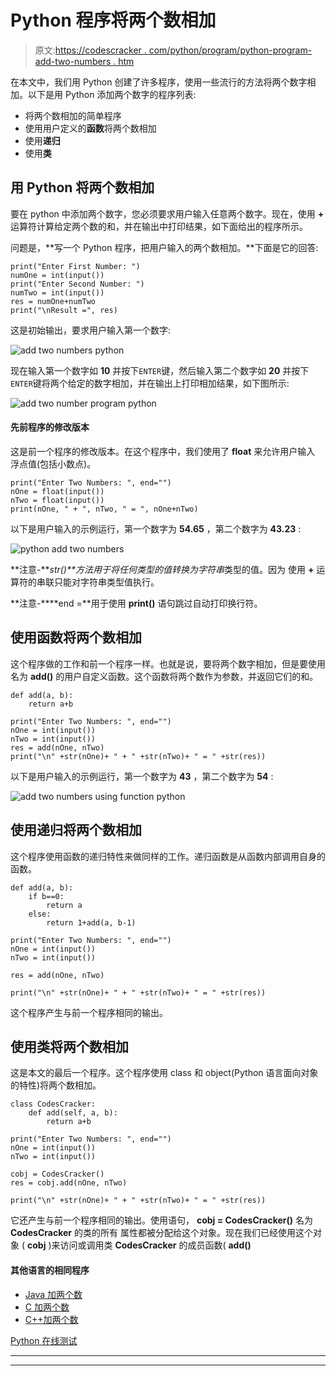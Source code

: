 # Python 程序将两个数相加

> 原文:[https://codescracker . com/python/program/python-program-add-two-numbers . htm](https://codescracker.com/python/program/python-program-add-two-numbers.htm)

在本文中，我们用 Python 创建了许多程序，使用一些流行的方法将两个数字相加。以下是用 Python 添加两个数字的程序列表:

*   将两个数相加的简单程序
*   使用用户定义的**函数**将两个数相加
*   使用**递归**
*   使用**类**

## 用 Python 将两个数相加

要在 python 中添加两个数字，您必须要求用户输入任意两个数字。现在，使用 **+** 运算符计算给定两个数的和，并在输出中打印结果，如下面给出的程序所示。

问题是，**写一个 Python 程序，把用户输入的两个数相加。**下面是它的回答:

```
print("Enter First Number: ")
numOne = int(input())
print("Enter Second Number: ")
numTwo = int(input())
res = numOne+numTwo
print("\nResult =", res)
```

这是初始输出，要求用户输入第一个数字:

![add two numbers python](../Images/035048881091c51dfc931f1bdd7c66af.png)

现在输入第一个数字如 **10** 并按下`ENTER`键，然后输入第二个数字如 **20** 并按下`ENTER`键将两个给定的数字相加，并在输出上打印相加结果，如下图所示:

![add two number program python](../Images/f070785740ed35a5b4538d88af5013fc.png)

#### 先前程序的修改版本

这是前一个程序的修改版本。在这个程序中，我们使用了 **float** 来允许用户输入 浮点值(包括小数点)。

```
print("Enter Two Numbers: ", end="")
nOne = float(input())
nTwo = float(input())
print(nOne, " + ", nTwo, " = ", nOne+nTwo)
```

以下是用户输入的示例运行，第一个数字为 **54.65** ，第二个数字为 **43.23** :

![python add two numbers](../Images/a689857d99e6a2493cc4a8c1fc823d5f.png)

**注意-****str()**方法用于将任何类型的值转换为*字符串*类型的值。因为 使用 **+** 运算符的串联只能对字符串类型值执行。

**注意-****end =**用于使用 **print()** 语句跳过自动打印换行符。

## 使用函数将两个数相加

这个程序做的工作和前一个程序一样。也就是说，要将两个数字相加，但是要使用名为 **add()** 的用户自定义函数。这个函数将两个数作为参数，并返回它们的和。

```
def add(a, b):
    return a+b

print("Enter Two Numbers: ", end="")
nOne = int(input())
nTwo = int(input())
res = add(nOne, nTwo)
print("\n" +str(nOne)+ " + " +str(nTwo)+ " = " +str(res))
```

以下是用户输入的示例运行，第一个数字为 **43** ，第二个数字为 **54** :

![add two numbers using function python](../Images/a8ef0ba9cb3191bae072bf0f294b811f.png)

## 使用递归将两个数相加

这个程序使用函数的递归特性来做同样的工作。递归函数是从函数内部调用自身的函数。

```
def add(a, b):
    if b==0:
        return a
    else:
        return 1+add(a, b-1)

print("Enter Two Numbers: ", end="")
nOne = int(input())
nTwo = int(input())

res = add(nOne, nTwo)

print("\n" +str(nOne)+ " + " +str(nTwo)+ " = " +str(res))
```

这个程序产生与前一个程序相同的输出。

## 使用类将两个数相加

这是本文的最后一个程序。这个程序使用 class 和 object(Python 语言面向对象的特性)将两个数相加。

```
class CodesCracker:
    def add(self, a, b):
        return a+b

print("Enter Two Numbers: ", end="")
nOne = int(input())
nTwo = int(input())

cobj = CodesCracker()
res = cobj.add(nOne, nTwo)

print("\n" +str(nOne)+ " + " +str(nTwo)+ " = " +str(res))
```

它还产生与前一个程序相同的输出。使用语句， **cobj = CodesCracker()** 名为 **CodesCracker** 的类的所有 属性都被分配给这个对象。现在我们已经使用这个对象 ( **cobj** )来访问或调用类 **CodesCracker** 的成员函数( **add()**

#### 其他语言的相同程序

*   [Java 加两个数](/java/program/java-program-add-two-numbers.htm)
*   [C 加两个数](/c/program/c-program-add-two-numbers.htm)
*   [C++加两个数](/cpp/program/cpp-program-add-two-numbers.htm)

[Python 在线测试](/exam/showtest.php?subid=10)

* * *

* * *